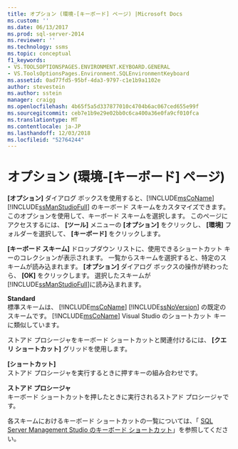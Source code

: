 ```yaml
---
title: オプション (環境-[キーボード] ページ) |Microsoft Docs
ms.custom: ''
ms.date: 06/13/2017
ms.prod: sql-server-2014
ms.reviewer: ''
ms.technology: ssms
ms.topic: conceptual
f1_keywords:
- VS.TOOLSOPTIONSPAGES.ENVIRONMENT.KEYBOARD.GENERAL
- VS.ToolsOptionsPages.Environment.SQLEnvironmentKeyboard
ms.assetid: 0ad77fd5-95bf-4da3-9797-c1e1b9a1102e
author: stevestein
ms.author: sstein
manager: craigg
ms.openlocfilehash: 4b65f5a5d337877010c4704b6ac067ced655e99f
ms.sourcegitcommit: ceb7e1b9e29e02bb0c6ca400a36e0fa9cf010fca
ms.translationtype: MT
ms.contentlocale: ja-JP
ms.lasthandoff: 12/03/2018
ms.locfileid: "52764244"
---
```

# <a name="options-environment-keyboard-page"></a>オプション (環境-[キーボード] ページ)
  **[オプション]** ダイアログ ボックスを使用すると、[!INCLUDE[msCoName](../../includes/msconame-md.md)] [!INCLUDE[ssManStudioFull](../../includes/ssmanstudiofull-md.md)] のキーボード スキームをカスタマイズできます。 このオプションを使用して、キーボード スキームを選択します。 このページにアクセスするには、 **[ツール]** メニューの **[オプション]** をクリックし、 **[環境]** フォルダーを選択して、 **[キーボード]** をクリックします。  
  
 **[キーボード スキーム]** ドロップダウン リストに、使用できるショートカット キーのコレクションが表示されます。 一覧からスキームを選択すると、特定のスキームが読み込まれます。 **[オプション]** ダイアログ ボックスの操作が終わったら、 **[OK]** をクリックします。 選択したスキームが [!INCLUDE[ssManStudioFull](../../includes/ssmanstudiofull-md.md)]に読み込まれます。  
  
 **Standard**  
 標準スキームは、 [!INCLUDE[msCoName](../../includes/msconame-md.md)] [!INCLUDE[ssNoVersion](../../includes/ssnoversion-md.md)] の既定のスキームです。 [!INCLUDE[msCoName](../../includes/msconame-md.md)] Visual Studio のショートカット キーに類似しています。  
  
 ストアド プロシージャをキーボード ショートカットと関連付けるには、 **[クエリ ショートカット]** グリッドを使用します。  
  
 **[ショートカット]**  
 ストアド プロシージャを実行するときに押すキーの組み合わせです。  
  
 **ストアド プロシージャ**  
 キーボード ショートカットを押したときに実行されるストアド プロシージャです。  
  
 各スキームにおけるキーボード ショートカットの一覧については、「 [SQL Server Management Studio のキーボード ショートカット](../sql-server-management-studio-keyboard-shortcuts.md)」を参照してください。  
  
  
